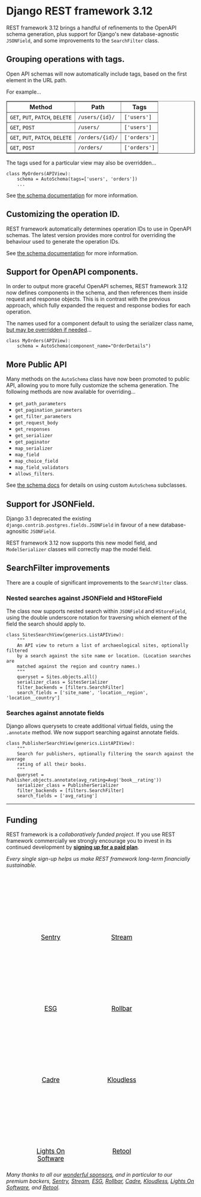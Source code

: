 <style>
.promo li a {
    float: left;
    width: 130px;
    height: 20px;
    text-align: center;
    margin: 10px 30px;
    padding: 150px 0 0 0;
    background-position: 0 50%;
    background-size: 130px auto;
    background-repeat: no-repeat;
    font-size: 120%;
    color: black;
}
.promo li {
    list-style: none;
}
</style>

# Django REST framework 3.12

REST framework 3.12 brings a handful of refinements to the OpenAPI schema
generation, plus support for Django's new database-agnostic `JSONField`,
and some improvements to the `SearchFilter` class.

## Grouping operations with tags.

Open API schemas will now automatically include tags, based on the first element
in the URL path.

For example...

<table border=1>
    <tr>
        <th>Method</th>
        <th>Path</th>
        <th>Tags</th>
    </tr>
    <tr>
        <td><code>GET</code>, <code>PUT</code>, <code>PATCH</code>, <code>DELETE</code></td>
        <td><code>/users/{id}/</code></td>
        <td><code>['users']</code></td>
    </tr>
    <tr>
        <td><code>GET</code>, <code>POST</code></td>
        <td><code>/users/</code></td>
        <td><code>['users']</code></td>
    </tr>
    <tr>
        <td><code>GET</code>, <code>PUT</code>, <code>PATCH</code>, <code>DELETE</code></td>
        <td><code>/orders/{id}/</code></td>
        <td><code>['orders']</code></td>
    </tr>
    <tr>
        <td><code>GET</code>, <code>POST</code></td>
        <td><code>/orders/</code></td>
        <td><code>['orders']</code></td>
    </tr>
</table>

The tags used for a particular view may also be overridden...

    class MyOrders(APIView):
        schema = AutoSchema(tags=['users', 'orders'])
        ...

See [the schema documentation](https://www.django-rest-framework.org/api-guide/schemas/#grouping-operations-with-tags) for more information.

## Customizing the operation ID.

REST framework automatically determines operation IDs to use in OpenAPI
schemas. The latest version provides more control for overriding the behaviour
used to generate the operation IDs.

See [the schema documentation](https://www.django-rest-framework.org/api-guide/schemas/#operationid) for more information.

## Support for OpenAPI components.

In order to output more graceful OpenAPI schemes, REST framework 3.12 now
defines components in the schema, and then references them inside request
and response objects. This is in contrast with the previous approach, which
fully expanded the request and response bodies for each operation.

The names used for a component default to using the serializer class name, [but
may be overridden if needed](https://www.django-rest-framework.org/api-guide/schemas/#components
)...

    class MyOrders(APIView):
        schema = AutoSchema(component_name="OrderDetails")

## More Public API

Many methods on the `AutoSchema` class have now been promoted to public API,
allowing you to more fully customize the schema generation. The following methods
are now available for overriding...

* `get_path_parameters`
* `get_pagination_parameters`
* `get_filter_parameters`
* `get_request_body`
* `get_responses`
* `get_serializer`
* `get_paginator`
* `map_serializer`
* `map_field`
* `map_choice_field`
* `map_field_validators`
* `allows_filters`.

See [the schema docs](https://www.django-rest-framework.org/api-guide/schemas/#per-view-customization)
for details on using custom `AutoSchema` subclasses.

## Support for JSONField.

Django 3.1 deprecated the existing `django.contrib.postgres.fields.JSONField`
in favour of a new database-agnositic `JSONField`.

REST framework 3.12 now supports this new model field, and `ModelSerializer`
classes will correctly map the model field.

## SearchFilter improvements

There are a couple of significant improvements to the `SearchFilter` class.

### Nested searches against JSONField and HStoreField

The class now supports nested search within `JSONField` and `HStoreField`, using
the double underscore notation for traversing which element of the field the
search should apply to.

    class SitesSearchView(generics.ListAPIView):
        """
        An API view to return a list of archaeological sites, optionally filtered
        by a search against the site name or location. (Location searches are
        matched against the region and country names.)
        """
        queryset = Sites.objects.all()
        serializer_class = SitesSerializer
        filter_backends = [filters.SearchFilter]
        search_fields = ['site_name', 'location__region', 'location__country']

### Searches against annotate fields

Django allows querysets to create additional virtual fields, using the `.annotate`
method. We now support searching against annotate fields.

    class PublisherSearchView(generics.ListAPIView):
        """
        Search for publishers, optionally filtering the search against the average
        rating of all their books.
        """
        queryset = Publisher.objects.annotate(avg_rating=Avg('book__rating'))
        serializer_class = PublisherSerializer
        filter_backends = [filters.SearchFilter]
        search_fields = ['avg_rating']

---

## Funding

REST framework is a *collaboratively funded project*. If you use
REST framework commercially we strongly encourage you to invest in its
continued development by **[signing up for a paid plan][funding]**.

*Every single sign-up helps us make REST framework long-term financially sustainable.*

<ul class="premium-promo promo">
    <li><a href="https://getsentry.com/welcome/" style="background-image: url(https://fund-rest-framework.s3.amazonaws.com/sentry130.png)">Sentry</a></li>
    <li><a href="https://getstream.io/try-the-api/?utm_source=drf&utm_medium=banner&utm_campaign=drf" style="background-image: url(https://fund-rest-framework.s3.amazonaws.com/stream-130.png)">Stream</a></li>
    <li><a href="https://software.esg-usa.com" style="background-image: url(https://fund-rest-framework.s3.amazonaws.com/esg-new-logo.png)">ESG</a></li>
    <li><a href="https://rollbar.com" style="background-image: url(https://fund-rest-framework.s3.amazonaws.com/rollbar2.png)">Rollbar</a></li>
    <li><a href="https://cadre.com" style="background-image: url(https://fund-rest-framework.s3.amazonaws.com/cadre.png)">Cadre</a></li>
    <li><a href="https://hubs.ly/H0f30Lf0" style="background-image: url(https://fund-rest-framework.s3.amazonaws.com/kloudless-plus-text.png)">Kloudless</a></li>
    <li><a href="https://lightsonsoftware.com" style="background-image: url(https://fund-rest-framework.s3.amazonaws.com/lightson-dark.png)">Lights On Software</a></li>
    <li><a href="https://retool.com/?utm_source=djangorest&utm_medium=sponsorship" style="background-image: url(https://fund-rest-framework.s3.amazonaws.com/retool-sidebar.png)">Retool</a></li>
</ul>
<div style="clear: both; padding-bottom: 20px;"></div>

*Many thanks to all our [wonderful sponsors][sponsors], and in particular to our premium backers, [Sentry](https://getsentry.com/welcome/), [Stream](https://getstream.io/?utm_source=drf&utm_medium=banner&utm_campaign=drf), [ESG](https://software.esg-usa.com/), [Rollbar](https://rollbar.com/?utm_source=django&utm_medium=sponsorship&utm_campaign=freetrial), [Cadre](https://cadre.com), [Kloudless](https://hubs.ly/H0f30Lf0), [Lights On Software](https://lightsonsoftware.com), and [Retool](https://retool.com/?utm_source=djangorest&utm_medium=sponsorship).*

[sponsors]: https://fund.django-rest-framework.org/topics/funding/#our-sponsors
[funding]: funding.md
